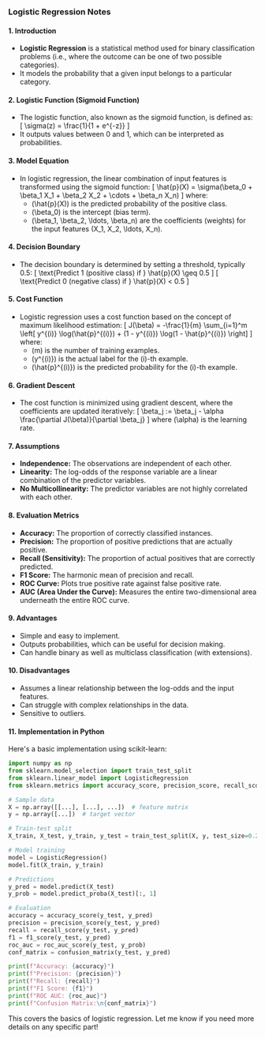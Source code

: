 ### Logistic Regression Notes

#### 1. Introduction
- **Logistic Regression** is a statistical method used for binary classification problems (i.e., where the outcome can be one of two possible categories).
- It models the probability that a given input belongs to a particular category.

#### 2. Logistic Function (Sigmoid Function)
- The logistic function, also known as the sigmoid function, is defined as:
  \[
  \sigma(z) = \frac{1}{1 + e^{-z}}
  \]
- It outputs values between 0 and 1, which can be interpreted as probabilities.

#### 3. Model Equation
- In logistic regression, the linear combination of input features is transformed using the sigmoid function:
  \[
  \hat{p}(X) = \sigma(\beta_0 + \beta_1 X_1 + \beta_2 X_2 + \cdots + \beta_n X_n)
  \]
  where:
  - \(\hat{p}(X)\) is the predicted probability of the positive class.
  - \(\beta_0\) is the intercept (bias term).
  - \(\beta_1, \beta_2, \ldots, \beta_n\) are the coefficients (weights) for the input features \(X_1, X_2, \ldots, X_n\).

#### 4. Decision Boundary
- The decision boundary is determined by setting a threshold, typically 0.5:
  \[
  \text{Predict 1 (positive class) if } \hat{p}(X) \geq 0.5
  \]
  \[
  \text{Predict 0 (negative class) if } \hat{p}(X) < 0.5
  \]

#### 5. Cost Function
- Logistic regression uses a cost function based on the concept of maximum likelihood estimation:
  \[
  J(\beta) = -\frac{1}{m} \sum_{i=1}^m \left[ y^{(i)} \log(\hat{p}^{(i)}) + (1 - y^{(i)}) \log(1 - \hat{p}^{(i)}) \right]
  \]
  where:
  - \(m\) is the number of training examples.
  - \(y^{(i)}\) is the actual label for the \(i\)-th example.
  - \(\hat{p}^{(i)}\) is the predicted probability for the \(i\)-th example.

#### 6. Gradient Descent
- The cost function is minimized using gradient descent, where the coefficients are updated iteratively:
  \[
  \beta_j := \beta_j - \alpha \frac{\partial J(\beta)}{\partial \beta_j}
  \]
  where \(\alpha\) is the learning rate.

#### 7. Assumptions
- **Independence:** The observations are independent of each other.
- **Linearity:** The log-odds of the response variable are a linear combination of the predictor variables.
- **No Multicollinearity:** The predictor variables are not highly correlated with each other.

#### 8. Evaluation Metrics
- **Accuracy:** The proportion of correctly classified instances.
- **Precision:** The proportion of positive predictions that are actually positive.
- **Recall (Sensitivity):** The proportion of actual positives that are correctly predicted.
- **F1 Score:** The harmonic mean of precision and recall.
- **ROC Curve:** Plots true positive rate against false positive rate.
- **AUC (Area Under the Curve):** Measures the entire two-dimensional area underneath the entire ROC curve.

#### 9. Advantages
- Simple and easy to implement.
- Outputs probabilities, which can be useful for decision making.
- Can handle binary as well as multiclass classification (with extensions).

#### 10. Disadvantages
- Assumes a linear relationship between the log-odds and the input features.
- Can struggle with complex relationships in the data.
- Sensitive to outliers.

#### 11. Implementation in Python
Here's a basic implementation using scikit-learn:
```python
import numpy as np
from sklearn.model_selection import train_test_split
from sklearn.linear_model import LogisticRegression
from sklearn.metrics import accuracy_score, precision_score, recall_score, f1_score, roc_auc_score, confusion_matrix

# Sample data
X = np.array([[...], [...], ...])  # feature matrix
y = np.array([...])  # target vector

# Train-test split
X_train, X_test, y_train, y_test = train_test_split(X, y, test_size=0.2, random_state=42)

# Model training
model = LogisticRegression()
model.fit(X_train, y_train)

# Predictions
y_pred = model.predict(X_test)
y_prob = model.predict_proba(X_test)[:, 1]

# Evaluation
accuracy = accuracy_score(y_test, y_pred)
precision = precision_score(y_test, y_pred)
recall = recall_score(y_test, y_pred)
f1 = f1_score(y_test, y_pred)
roc_auc = roc_auc_score(y_test, y_prob)
conf_matrix = confusion_matrix(y_test, y_pred)

print(f"Accuracy: {accuracy}")
print(f"Precision: {precision}")
print(f"Recall: {recall}")
print(f"F1 Score: {f1}")
print(f"ROC AUC: {roc_auc}")
print(f"Confusion Matrix:\n{conf_matrix}")
```

This covers the basics of logistic regression. Let me know if you need more details on any specific part!
